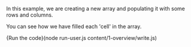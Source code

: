 In this example, we are creating a new array and populating it with some rows and columns. 

You can see how we have filled each 'cell' in the array.

{Run the code}(node run-user.js content/1-overview/write.js)

